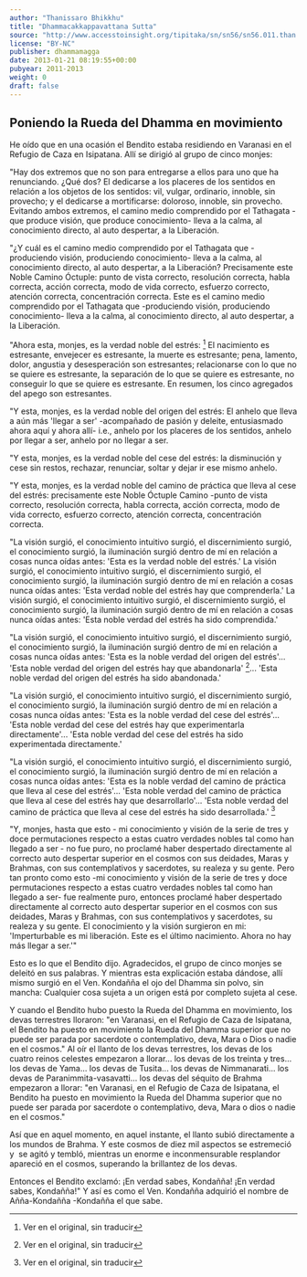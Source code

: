 ```yaml
---
author: "Thanissaro Bhikkhu"
title: "Dhammacakkappavattana Sutta"
source: "http://www.accesstoinsight.org/tipitaka/sn/sn56/sn56.011.than.html"
license: "BY-NC"
publisher: dhammamagga
date: 2013-01-21 08:19:55+00:00
pubyear: 2011-2013 
weight: 0
draft: false
---
```


## Poniendo la Rueda del Dhamma en movimiento

He oído que en una ocasión el Bendito estaba residiendo en Varanasi en el Refugio de Caza en Isipatana. Allí se dirigió al grupo de cinco monjes:  

"Hay dos extremos que no son para entregarse a ellos para uno que ha renunciando. ¿Qué dos? El dedicarse a los placeres de los sentidos en relación a los objetos de los sentidos: vil, vulgar, ordinario, innoble, sin provecho; y el dedicarse a mortificarse: doloroso, innoble, sin provecho. Evitando ambos extremos, el camino medio comprendido por el Tathagata -que produce visión, que produce conocimiento- lleva a la calma, al conocimiento directo, al auto despertar, a la Liberación.  

"¿Y cuál es el camino medio comprendido por el Tathagata que -produciendo visión, produciendo conocimiento- lleva a la calma, al conocimiento directo, al auto despertar, a la Liberación? Precisamente este Noble Camino Óctuple: punto de vista correcto, resolución correcta, habla correcta, acción correcta, modo de vida correcto, esfuerzo correcto, atención correcta, concentración correcta. Este es el camino medio comprendido por el Tathagata que -produciendo visión, produciendo conocimiento- lleva a la calma, al conocimiento directo, al auto despertar, a la Liberación.  

"Ahora esta, monjes, es la verdad noble del estrés: [^1] El nacimiento es estresante, envejecer es estresante, la muerte es estresante; pena, lamento, dolor, angustia y desesperación son estresantes; relacionarse con lo que no se quiere es estresante, la separación de lo que se quiere es estresante, no conseguir lo que se quiere es estresante. En resumen, los cinco agregados del apego son estresantes.  

"Y esta, monjes, es la verdad noble del origen del estrés: El anhelo que lleva a aún más 'llegar a ser' -acompañado de pasión y deleite, entusiasmado ahora aquí y ahora allí- i.e., anhelo por los placeres de los sentidos, anhelo por llegar a ser, anhelo por no llegar a ser.  

"Y esta, monjes, es la verdad noble del cese del estrés: la disminución y cese sin restos, rechazar, renunciar, soltar y dejar ir ese mismo anhelo.  

"Y esta, monjes, es la verdad noble del camino de práctica que lleva al cese del estrés: precisamente este Noble Óctuple Camino -punto de vista correcto, resolución correcta, habla correcta, acción correcta, modo de vida correcto, esfuerzo correcto, atención correcta, concentración correcta.  

"La visión surgió, el conocimiento intuitivo surgió, el discernimiento surgió, el conocimiento surgió, la iluminación surgió dentro de mí en relación a cosas nunca oídas antes: 'Esta es la verdad noble del estrés.' La visión surgió, el conocimiento intuitivo surgió, el discernimiento surgió, el conocimiento surgió, la iluminación surgió dentro de mí en relación a cosas nunca oídas antes: 'Esta verdad noble del estrés hay que comprenderla.' La visión surgió, el conocimiento intuitivo surgió, el discernimiento surgió, el conocimiento surgió, la iluminación surgió dentro de mí en relación a cosas nunca oídas antes: 'Esta noble verdad del estrés ha sido comprendida.'  

"La visión surgió, el conocimiento intuitivo surgió, el discernimiento surgió, el conocimiento surgió, la iluminación surgió dentro de mí en relación a cosas nunca oídas antes: 'Esta es la noble verdad del origen del estrés'... 'Esta noble verdad del origen del estrés hay que abandonarla' [^2]... 'Esta noble verdad del origen del estrés ha sido abandonada.'  

"La visión surgió, el conocimiento intuitivo surgió, el discernimiento surgió, el conocimiento surgió, la iluminación surgió dentro de mí en relación a cosas nunca oídas antes: 'Esta es la noble verdad del cese del estrés'... 'Esta noble verdad del cese del estrés hay que experimentarla directamente'... 'Esta noble verdad del cese del estrés ha sido experimentada directamente.'  

"La visión surgió, el conocimiento intuitivo surgió, el discernimiento surgió, el conocimiento surgió, la iluminación surgió dentro de mí en relación a cosas nunca oídas antes: 'Esta es la noble verdad del camino de práctica que lleva al cese del estrés'... 'Esta noble verdad del camino de práctica que lleva al cese del estrés hay que desarrollarlo'... 'Esta noble verdad del camino de práctica que lleva al cese del estrés ha sido desarrollada.' [^3]  

"Y, monjes, hasta que esto - mi conocimiento y visión de la serie de tres y doce permutaciones respecto a estas cuatro verdades nobles tal como han llegado a ser - no fue puro, no proclamé haber despertado directamente al correcto auto despertar superior en el cosmos con sus deidades, Maras y Brahmas, con sus contemplativos y sacerdotes, su realeza y su gente. Pero tan pronto como esto -mi conocimiento y visión de la serie de tres y doce permutaciones respecto a estas cuatro verdades nobles tal como han llegado a ser- fue realmente puro, entonces proclamé haber despertado directamente al correcto auto despertar superior en el cosmos con sus deidades, Maras y Brahmas, con sus contemplativos y sacerdotes, su realeza y su gente. El conocimiento y la visión surgieron en mi: 'Imperturbable es mi liberación. Este es el último nacimiento. Ahora no hay más llegar a ser.'"  

Esto es lo que el Bendito dijo. Agradecidos, el grupo de cinco monjes se deleitó en sus palabras. Y mientras esta explicación estaba dándose, allí mismo surgió en el Ven. Kondañña el ojo del Dhamma sin polvo, sin mancha: Cualquier cosa sujeta a un origen está por completo sujeta al cese.  

Y cuando el Bendito hubo puesto la Rueda del Dhamma en movimiento, los devas terrestres lloraron: "en Varanasi, en el Refugio de Caza de Isipatana, el Bendito ha puesto en movimiento la Rueda del Dhamma superior que no puede ser parada por sacerdote o contemplativo, deva, Mara o Dios o nadie en el cosmos." Al oír el llanto de los devas terrestres, los devas de los cuatro reinos celestes empezaron a llorar... los devas de los treinta y tres... los devas de Yama... los devas de Tusita... los devas de Nimmanarati... los devas de Paranimmita-vasavatti... los devas del séquito de Brahma empezaron a llorar: "en Varanasi, en el Refugio de Caza de Isipatana, el Bendito ha puesto en movimiento la Rueda del Dhamma superior que no puede ser parada por sacerdote o contemplativo, deva, Mara o dios o nadie en el cosmos."  

Así que en aquel momento, en aquel instante, el llanto subió directamente a los mundos de Brahma. Y este cosmos de diez mil aspectos se estremeció y  se agitó y tembló, mientras un enorme e inconmensurable resplandor apareció en el cosmos, superando la brillantez de los devas.  

Entonces el Bendito exclamó: ¡En verdad sabes, Kondañña! ¡En verdad sabes, Kondañña!" Y así es como el Ven. Kondañña adquirió el nombre de Añña-Kondañña -Kondañña el que sabe.

[^1]: Ver en el original, sin traducir
[^2]: Ver en el original, sin traducir
[^3]: Ver en el original, sin traducir
